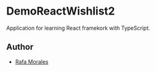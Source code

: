 # DemoReactWishlist2

Application for learning React framekork with TypeScript.

## Author

- [Rafa Morales](https://github.com/rafaticarte)
